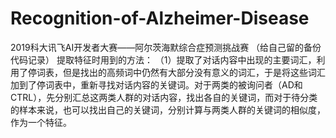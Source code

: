 # Recognition-of-Alzheimer-Disease
2019科大讯飞AI开发者大赛——阿尔茨海默综合症预测挑战赛
（给自己留的备份代码记录）
提取特征时用到的方法：
（1）提取了对话内容中出现的主要词汇，利用了停词表，但是找出的高频词中仍然有大部分没有意义的词汇，于是将这些词汇加到了停词表中，重新寻找对话内容的关键词。对于两类的被询问者（AD和CTRL），先分别汇总这两类人群的对话内容，找出各自的关键词，而对于待分类的样本来说，也可以找出自己的关键词，分别计算与两类人群的关键词的相似度，作为一个特征。

